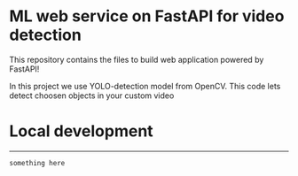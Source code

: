# ML web service on FastAPI for video detection

This repository contains the files to build web application powered by FastAPI!

In this project we use YOLO-detection model from OpenCV. This code lets detect choosen objects in your custom video

# Local development
---
```
something here
```
